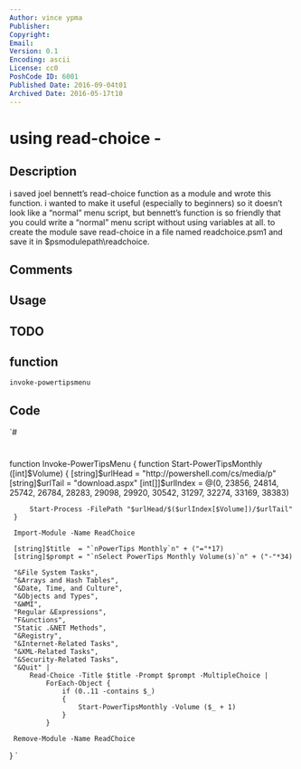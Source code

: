 ```yaml
---
Author: vince ypma
Publisher: 
Copyright: 
Email: 
Version: 0.1
Encoding: ascii
License: cc0
PoshCode ID: 6001
Published Date: 2016-09-04t01
Archived Date: 2016-05-17t10
---
```


# using read-choice - 

## Description

i saved joel bennett’s read-choice function as a module and wrote this function.  i wanted to make it useful (especially to beginners) so it doesn’t look like a “normal” menu script, but bennett’s function is so friendly that you could write a “normal” menu script without using variables at all.  to create the module save read-choice in a file named readchoice.psm1 and save it in $psmodulepath\readchoice.

## Comments



## Usage



## TODO



## function

`invoke-powertipsmenu`

## Code

`#
 #
 function Invoke-PowerTipsMenu
 {
     function Start-PowerTipsMonthly ([int]$Volume)
     {
         [string]$urlHead = "http://powershell.com/cs/media/p"
         [string]$urlTail = "download.aspx"
         [int[]]$urlIndex = @(0, 23856, 24814, 25742, 26784, 28283, 29098,
                                 29920, 30542, 31297, 32274, 33169, 38383)
 
         Start-Process -FilePath "$urlHead/$($urlIndex[$Volume])/$urlTail"
     }
 
     Import-Module -Name ReadChoice
 
     [string]$title  = "`nPowerTips Monthly`n" + ("="*17)
     [string]$prompt = "`nSelect PowerTips Monthly Volume(s)`n" + ("-"*34)
 
     "&File System Tasks",
     "&Arrays and Hash Tables",
     "&Date, Time, and Culture",
     "&Objects and Types",
     "&WMI",
     "Regular &Expressions",
     "F&unctions",
     "Static .&NET Methods",
     "&Registry",
     "&Internet-Related Tasks",
     "&XML-Related Tasks",
     "&Security-Related Tasks",
     "&Quit" | 
         Read-Choice -Title $title -Prompt $prompt -MultipleChoice |
             ForEach-Object {
                 if (0..11 -contains $_)
                 {
                     Start-PowerTipsMonthly -Volume ($_ + 1)
                 }
             }
 
     Remove-Module -Name ReadChoice
 }
`

